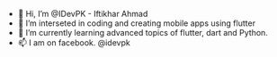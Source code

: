 - 👋 Hi, I’m @IDevPK - Iftikhar Ahmad
- 👀 I’m interseted in coding and creating mobile apps using flutter
- 🌱 I’m currently learning advanced topics of flutter, dart and Python.
- 📫 I am on facebook. @idevpk

<!---
IDevPK/IDevPK is a ✨ special ✨ repository because its `README.md` (this file) appears on your GitHub profile.
You can click the Preview link to take a look at your changes.
--->
